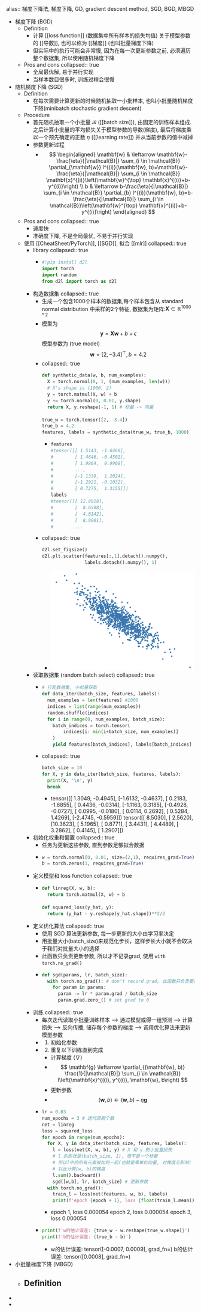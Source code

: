 alias:: 梯度下降法, 梯度下降, GD, gradient descent method, SGD, BGD, MBGD

- 梯度下降 (BGD)
	- Definition
		- 计算 [[loss function]] (数据集中所有样本的损失均值) 关于模型参数的 [[导数]], 也可以称为 [[梯度]] (也叫批量梯度下降)
		- 但实际中的执行可能会非常慢, 因为在每一次更新参数之前, 必须遍历整个数据集, 所以使用随机梯度下降
	- Pros and cons
	  collapsed:: true
		- 全局最优解, 易于并行实现
		- 当样本数目很多时, 训练过程会很慢
- 随机梯度下降 (SGD)
	- Definition
		- 在每次需要计算更新的时候随机抽取一小批样本, 也叫小批量随机梯度下降(minibatch stochastic gradient descent)
	- Procedure
		- 首先随机抽取一个小批量 $\mathcal{B}$ ([[batch size]]), 由固定的训练样本组成. 之后计算小批量的平均损失关于模型参数的导数(梯度), 最后将梯度乘以一个预先确定的正数 $\eta$ ([[learning rate]]) 并从当前参数的值中减掉
		- 参数更新过程
			- $$
			  \begin{aligned}
			  \mathbf{w} & \leftarrow \mathbf{w}-\frac{\eta}{|\mathcal{B}|} \sum_{i \in \mathcal{B}} \partial_{\mathbf{w}} l^{(i)}(\mathbf{w}, b)=\mathbf{w}-\frac{\eta}{|\mathcal{B}|} \sum_{i \in \mathcal{B}} \mathbf{x}^{(i)}\left(\mathbf{w}^{\top} \mathbf{x}^{(i)}+b-y^{(i)}\right) \\
			  b & \leftarrow b-\frac{\eta}{|\mathcal{B}|} \sum_{i \in \mathcal{B}} \partial_{b} l^{(i)}(\mathbf{w}, b)=b-\frac{\eta}{|\mathcal{B}|} \sum_{i \in \mathcal{B}}\left(\mathbf{w}^{\top} \mathbf{x}^{(i)}+b-y^{(i)}\right)
			  \end{aligned}
			  $$
	- Pros and cons
	  collapsed:: true
		- 速度快
		- 准确度下降, 不是全局最优, 不易于并行实现
	- 使用 [[CheatSheet/PyTorch]], [[SGD]], 拟合 [[mlr]]
	  collapsed:: true
		- library
		  collapsed:: true
			- ```python
			  #!pip install d2l
			  import torch
			  import random
			  from d2l import torch as d2l
			  ```
		- 构造数据集
		  collapsed:: true
			- 生成一个包含1000个样本的数据集,每个样本包含从 standard normal distribution 中采样的2个特征, 数据集为矩阵:$\mathbf{X} \in \mathbb{R}^{1000*2}$
			- 模型为
			  $$\mathbf{y} = \mathbf{Xw}+b+ϵ$$
			  模型参数为 (true model)
			  $$\mathbf{w} = [2, -3.4]^{\top}, b = 4.2$$
			- collapsed:: true
			  ```python
			  def synthetic_data(w, b, num_examples):
			    X = torch.normal(0, 1, (num_examples, len(w)))
			    # X's shape is (1000, 2)
			    y = torch.matmul(X, w) + b
			    y += torch.normal(0, 0.01, y.shape)
			    return X, y.reshape(-1, 1) # 标量 -> 向量
			  
			  true_w = torch.tensor([2, -3.4])
			  true_b = 4.2
			  features, labels = synthetic_data(true_w, true_b, 1000)
			  ```
				- ```python
				  features
				  #tensor([[ 1.5143, -1.6460],
				  #        [ 1.4646, -0.4502],
				  #        [ 1.9864,  0.9908],
				  #        ...,
				  #        [-1.1339,  1.2024],
				  #        [-1.2921, -0.1032],
				  #        [ 0.7275,  1.3155]])
				  labels
				  #tensor([[ 12.8018],
				  #        [  8.6508],
				  #        [  4.8142],
				  #        [  8.9901],
				  #        ...
				  ```
			- collapsed:: true
			  ```python
			  d2l.set_figsize()
			  d2l.plt.scatter(features[:,1].detach().numpy(),
			                  labels.detach().numpy(), 1)
			  ```
				- ![CleanShot_linear_regression_gradient_descent.ipynb - Colaboratory _20220404@2x.png](../assets/CleanShot_linear_regression_gradient_descent.ipynb_-_Colaboratory_20220404@2x_1649133339221_0.png)
		- 读取数据集 (random batch select)
		  collapsed:: true
			- ```python
			  # 打乱数据集, 小批量获取
			  def data_iter(batch_size, features, labels):
			    num_examples = len(features) #1000
			    indices = list(range(num_examples))
			    random.shuffle(indices)
			    for i in range(0, num_examples, batch_size):
			      batch_indices = torch.tensor(
			          indices[i: min(i+batch_size, num_examples)]
			      )
			      yield features[batch_indices], labels[batch_indices] # 构造一个generator
			  ```
			- collapsed:: true
			  ```python
			  batch_size = 10
			  for X, y in data_iter(batch_size, features, labels):
			    print(X, '\n', y)
			    break
			  ```
				- tensor([[ 1.3049, -0.4945],
				          [-1.6132, -0.4637],
				          [ 0.2183, -1.6855],
				          [ 0.4436, -0.0314],
				          [-1.1163,  0.3185],
				          [-0.4928, -0.0727],
				          [ 0.0995, -0.0180],
				          [ 0.0114,  0.2692],
				          [ 0.5284,  1.4269],
				          [-2.4745, -0.5959]]) 
				   tensor([[ 8.5030],
				          [ 2.5620],
				          [10.3623],
				          [ 5.1965],
				          [ 0.8771],
				          [ 3.4431],
				          [ 4.4489],
				          [ 3.2862],
				          [ 0.4145],
				          [ 1.2907]])
		- 初始化权重和偏置
		  collapsed:: true
			- 任务为更新这些参数, 直到参数足够拟合数据
			- ```python
			  w = torch.normal(0, 0.01, size=(2,1), requires_grad=True)
			  b = torch.zeros(1, requires_grad=True)
			  ```
		- 定义模型和 loss function
		  collapsed:: true
			- ```python
			  def linreg(X, w, b):
			    return torch.matmul(X, w) + b
			  
			  def squared_loss(y_hat, y):
			    return (y_hat - y.reshape(y_hat.shape))**2/2
			  ```
		- 定义优化算法
		  collapsed:: true
			- 使用 SGD 算法更新参数, 每一步更新的大小由学习率决定
			- 用批量大小(batch_size)来规范化步⻓，这样步⻓大小就不会取决于我们对批量大小的选择
			- 此函数只负责更新参数, 所以才不记录grad, 使用 `with torch.no_grad()`
			- ```python
			  def sgd(params, lr, batch_size):
			    with torch.no_grad(): # don't record grad, 此函数只负责更新param
			      for param in params:
			        param -= lr * param.grad / batch_size
			        param.grad.zero_() # set grad to 0
			  ```
		- 训练
		  collapsed:: true
			- 每次迭代读取小批量训练样本 --> 通过模型或得一组预测 --> 计算损失 --> 反向传播, 储存每个参数的梯度 --> 调用优化算法来更新模型参数
			- 1. 初始化参数
			- 2. 重复以下训练直到完成
				- 计算梯度 ($\nabla$)
				- $$
				  \mathbf{g} \leftarrow \partial_{(\mathbf{w}, b)} \frac{1}{|\mathcal{B}|} \sum_{i \in \mathcal{B}} l\left(\mathbf{x}^{(i)}, y^{(i)}, \mathbf{w}, b\right)
				  $$
				- 更新参数
				- $$
				  (\mathbf{w}, b) \leftarrow(\mathbf{w}, b)-\eta \mathbf{g}
				  $$
			- ```python
			  lr = 0.03
			  num_epochs = 3 # 迭代周期个数
			  net = linreg
			  loss = squared_loss
			  for epoch in range(num_epochs):
			    for X, y in data_iter(batch_size, features, labels):
			      l = loss(net(X, w, b), y) # X 和 y 的小批量损失
			      # l 的形状是(batch_size, 1), 而不是一个标量
			      # 所以l中的所有元素被加到一起(也就是乘单位向量, 对梯度无影响)
			      # 以此计算[w, b]的梯度
			      l.sum().backward()
			      sgd([w,b], lr, batch_size) # 更新参数
			    with torch.no_grad():
			      train_l = loss(net(features, w, b), labels)
			      print(f'epoch {epoch + 1}, loss {float(train_l.mean()):f}')
			  ```
				- epoch 1, loss 0.000054
				  epoch 2, loss 0.000054
				  epoch 3, loss 0.000054
			- ```python
			  print(f'w的估计误差: {true_w - w.reshape(true_w.shape)}') 
			  print(f'b的估计误差: {true_b - b}')
			  ```
				- w的估计误差: tensor([-0.0007,  0.0009], grad_fn=<SubBackward0>)
				  b的估计误差: tensor([0.0008], grad_fn=<RsubBackward1>)
- 小批量梯度下降 (MBGD)
	- Definition
		-
-
-